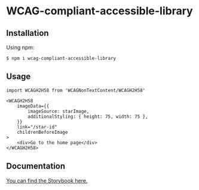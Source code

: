 <h1>WCAG-compliant-accessible-library</h1>

<h2>Installation</h2>

Using npm:

<code>$ npm i wcag-compliant-accessible-library</code>

<h2>Usage</h2>

```
import WCAGH2H58 from 'WCAGNonTextContent/WCAGH2H58'

<WCAGH2H58
    imageData={{
        imageSource: starImage,
        additionalStyling: { height: 75, width: 75 },
    }}
    link="/star-id"
    childrenBeforeImage
>
    <div>Go to the home page</div>
</WCAGH2H58>
```

<h2>Documentation</h2>

<a href="https://65bb731e4f345bcada479e35-sofvqptifk.chromatic.com/">You can find the Storybook here.</a>
